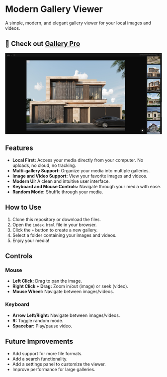 # Modern Gallery Viewer

A simple, modern, and elegant gallery viewer for your local images and videos.
## 🔗 Check out [Gallery Pro](https://far-se.github.io/gallery-pro)
![Modern Gallery Viewer](screenshot.jpg)

## Features

*   **Local First:** Access your media directly from your computer. No uploads, no cloud, no tracking.
*   **Multi-gallery Support:** Organize your media into multiple galleries.
*   **Image and Video Support:** View your favorite images and videos.
*   **Modern UI:** A clean and intuitive user interface.
*   **Keyboard and Mouse Controls:** Navigate through your media with ease.
*   **Random Mode:** Shuffle through your media.

## How to Use

1.  Clone this repository or download the files.
2.  Open the `index.html` file in your browser.
3.  Click the `+` button to create a new gallery.
4.  Select a folder containing your images and videos.
5.  Enjoy your media!

## Controls

### Mouse

*   **Left Click:** Drag to pan the image.
*   **Right Click + Drag:** Zoom in/out (image) or seek (video).
*   **Mouse Wheel:** Navigate between images/videos.

### Keyboard

*   **Arrow Left/Right:** Navigate between images/videos.
*   **R:** Toggle random mode.
*   **Spacebar:** Play/pause video.

## Future Improvements

*   Add support for more file formats.
*   Add a search functionality.
*   Add a settings panel to customize the viewer.
*   Improve performance for large galleries.
